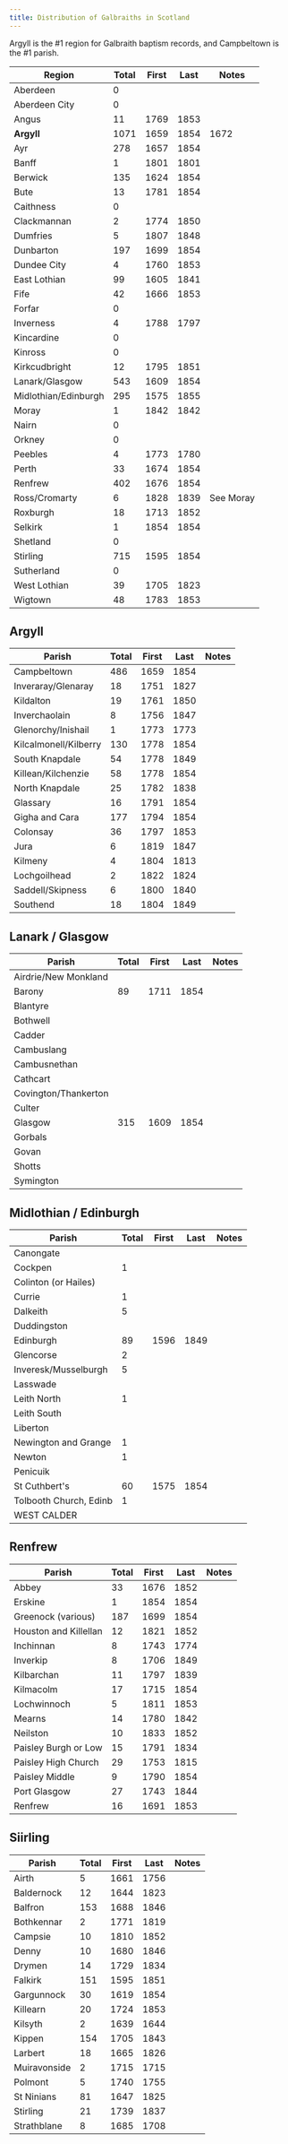 ```yaml
---
title: Distribution of Galbraiths in Scotland
---
```


Argyll is the #1 region for Galbraith baptism records, and Campbeltown is the #1 parish.

| Region         | Total   | First | Last | Notes |
|----------------|------------|-------|------|------|
| Aberdeen       | 0          |       |      |      |
| Aberdeen City  | 0          |       |      |      |
| Angus          | 11         | 1769  | 1853 |      |
| **Argyll**         | 1071       | 1659  | 1854 | 1672 |
| Ayr            | 278        | 1657  | 1854 |      |
| Banff          | 1          | 1801  | 1801 |      |
| Berwick        | 135        | 1624  | 1854 |      |
| Bute           | 13         | 1781  | 1854 |      |
| Caithness      | 0          |       |      |      |
| Clackmannan    | 2          | 1774  | 1850 |      |
| Dumfries       | 5          | 1807  | 1848 |      |
| Dunbarton      | 197        | 1699  | 1854 |      |
| Dundee City    | 4          | 1760  | 1853 |      |
| East Lothian   | 99         | 1605  | 1841 |      |
| Fife           | 42         | 1666  | 1853 |      |
| Forfar         | 0          |       |      |      |
| Inverness      | 4          | 1788  | 1797 |      |
| Kincardine     | 0          |       |      |      |
| Kinross        | 0          |       |      |      |
| Kirkcudbright  | 12         | 1795  | 1851 |      |
| Lanark/Glasgow | 543        | 1609  | 1854 |      |
| Midlothian/Edinburgh     | 295        | 1575  | 1855 |      |
| Moray          | 1          | 1842  | 1842 |      |
| Nairn          | 0          |       |      |      |
| Orkney         | 0          |       |      |      |
| Peebles        | 4          | 1773  | 1780 |      |
| Perth          | 33         | 1674  | 1854 |      |
| Renfrew        | 402        | 1676  | 1854 |      |
| Ross/Cromarty  | 6          | 1828  | 1839 | See Moray |
| Roxburgh       | 18         | 1713  | 1852 |  |
| Selkirk        | 1          | 1854  | 1854 |  |
| Shetland       | 0          |       |      |  |
| Stirling       | 715        | 1595 | 1854  |  |
| Sutherland     | 0          |      |      |  |
| West Lothian   | 39         | 1705  | 1823 |  |
| Wigtown        | 48         | 1783  | 1853 |  |


## Argyll

| Parish         | Total   | First | Last | Notes |
|--------------------|-------|-------|------|------|
| Campbeltown        |  486  | 1659  | 1854 |     |
| Inveraray/Glenaray |  18   | 1751  | 1827 |     |
| Kildalton          |  19   | 1761  | 1850 |     |
| Inverchaolain      |   8   | 1756  | 1847 |    |
| Glenorchy/Inishail |  1     | 1773  | 1773     |    |
| Kilcalmonell/Kilberry | 130 | 1778 | 1854 |    |
| South Knapdale     |   54  | 1778  | 1849 |    |
| Killean/Kilchenzie |  58   | 1778  | 1854 |     |
| North Knapdale     |  25   | 1782  | 1838 |     |
| Glassary           |  16   | 1791  | 1854 |     |
| Gigha and Cara     |  177  | 1794  | 1854 |     |
| Colonsay           |   36  | 1797  | 1853 |    |
| Jura               |    6  | 1819  | 1847 |    |
| Kilmeny            |    4  | 1804  | 1813 |     |
| Lochgoilhead       |    2  | 1822  | 1824 |     |
| Saddell/Skipness   |    6  | 1800  | 1840 |     |
| Southend           |   18  | 1804  | 1849 |    |

## Lanark / Glasgow

| Parish         | Total   | First | Last | Notes |
|--------------------|-------|-------|------|------|
| Airdrie/New Monkland |      |      |      |       |
| Barony             | 89    | 1711  | 1854 |   |
| Blantyre           |
| Bothwell           |
| Cadder             |
| Cambuslang         |
| Cambusnethan       |
| Cathcart           |
| Covington/Thankerton |
| Culter             |
| Glasgow            | 315  | 1609 | 1854 |   |
| Gorbals            |
| Govan              |
| Shotts             |
| Symington          |

## Midlothian / Edinburgh

| Parish         | Total   | First | Last | Notes |
|--------------------|-------|-------|------|------|
| Canongate |      |      |      |       |
| Cockpen   | 1    |
| Colinton (or Hailes) | 
| Currie    | 1    |
| Dalkeith   |  5  |
| Duddingston | 
| Edinburgh   | 89    | 1596  | 1849 |  |
| Glencorse   | 2  |
| Inveresk/Musselburgh | 5 |
| Lasswade    | 
| Leith North | 1 |
| Leith South | 
| Liberton    |
| Newington and Grange | 1 |
| Newton      | 1      |
| Penicuik     |  
| St Cuthbert's | 60 | 1575 | 1854 | |
| Tolbooth Church, Edinb | 1 |
| WEST CALDER | 

## Renfrew

| Parish                 | Total  | First | Last | Notes |
|------------------------|--------|-------|------|------|
| Abbey                  | 33     | 1676 | 1852 |  |
| Erskine                | 1      | 1854 | 1854 |  |
| Greenock (various)     | 187    | 1699 | 1854 |  |
| Houston and Killellan  | 12     | 1821 | 1852 |   |
| Inchinnan              |  8     | 1743 | 1774 |   |
| Inverkip               | 8      | 1706 | 1849 |  |
| Kilbarchan             | 11     | 1797 | 1839 |  |
| Kilmacolm              | 17     | 1715 | 1854 |  |
| Lochwinnoch            |  5     | 1811 | 1853 |  |
| Mearns                 | 14     | 1780 | 1842 |  |
| Neilston               | 10     | 1833 | 1852 |  |
| Paisley Burgh or Low   | 15     | 1791 | 1834 |  |
| Paisley High Church    | 29     | 1753 | 1815 |  | 
| Paisley Middle         |  9     | 1790 | 1854 |  |
| Port Glasgow           | 27     | 1743 | 1844 |  | 
| Renfrew                | 16     | 1691 | 1853 |  |

## Siirling

| Parish             | Total | First | Last | Notes |
|--------------------|-------|-------|------|------|
| Airth              |  5    | 1661  | 1756 |      |
| Baldernock         | 12    | 1644  | 1823 |      |
| Balfron            | 153   | 1688  | 1846 |      |
| Bothkennar         |   2   | 1771  | 1819 |      |
| Campsie            | 10    | 1810  | 1852 |      |
| Denny              | 10    | 1680  | 1846 |      |
| Drymen             | 14    | 1729  | 1834 |      |
| Falkirk            | 151   | 1595  | 1851 |      |
| Gargunnock         |  30   | 1619  | 1854 |      |
| Killearn           |  20   | 1724  | 1853 |      |
| Kilsyth            |   2   | 1639  | 1644 |      |
| Kippen             | 154   | 1705  | 1843 |      |
| Larbert            | 18    | 1665  | 1826 |      |
| Muiravonside       |  2    | 1715  | 1715 |      |
| Polmont            | 5     | 1740  | 1755 |      |
| St Ninians         | 81    | 1647  | 1825 |      |
| Stirling           | 21    | 1739  | 1837 |      |
| Strathblane        | 8     | 1685  | 1708 |      |
